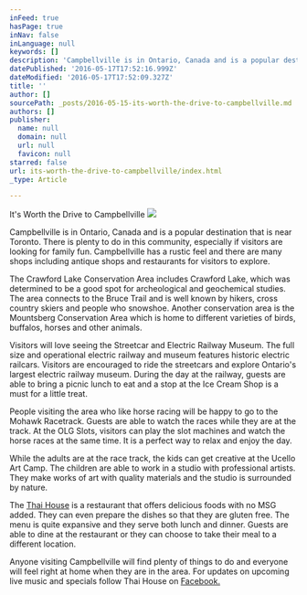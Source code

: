 ```yaml
---
inFeed: true
hasPage: true
inNav: false
inLanguage: null
keywords: []
description: 'Campbellville is in Ontario, Canada and is a popular destination that is near Toronto. There is plenty to do in this community, especially if visitors are looking for family fun. Campbellville has a rustic feel and there are many shops including antique shops and restaurants for visitors to explore. '
datePublished: '2016-05-17T17:52:16.999Z'
dateModified: '2016-05-17T17:52:09.327Z'
title: ''
author: []
sourcePath: _posts/2016-05-15-its-worth-the-drive-to-campbellville.md
authors: []
publisher:
  name: null
  domain: null
  url: null
  favicon: null
starred: false
url: its-worth-the-drive-to-campbellville/index.html
_type: Article

---
```

It's Worth the Drive to Campbellville
![](https://the-grid-user-content.s3-us-west-2.amazonaws.com/a31c87d7-311f-4f09-b9ab-ccb4071be7ea.jpg)

Campbellville is in Ontario, Canada and is a popular destination that is near Toronto. There is plenty to do in this community, especially if visitors are looking for family fun. Campbellville has a rustic feel and there are many shops including antique shops and restaurants for visitors to explore. 

The Crawford Lake Conservation Area includes Crawford Lake, which was determined to be a good spot for archeological and geochemical studies. The area connects to the Bruce Trail and is well known by hikers, cross country skiers and people who snowshoe. Another conservation area is the Mountsberg Conservation Area which is home to different varieties of birds, buffalos, horses and other animals. 

Visitors will love seeing the Streetcar and Electric Railway Museum. The full size and operational electric railway and museum features historic electric railcars. Visitors are encouraged to ride the streetcars and explore Ontario's largest electric railway museum. During the day at the railway, guests are able to bring a picnic lunch to eat and a stop at the Ice Cream Shop is a must for a little treat.

People visiting the area who like horse racing will be happy to go to the Mohawk Racetrack. Guests are able to watch the races while they are at the track. At the OLG Slots, visitors can play the slot machines and watch the horse races at the same time. It is a perfect way to relax and enjoy the day. 

While the adults are at the race track, the kids can get creative at the Ucello Art Camp. The children are able to work in a studio with professional artists. They make works of art with quality materials and the studio is surrounded by nature. 

The [Thai House][0] is a restaurant that offers delicious foods with no MSG added. They can even prepare the dishes so that they are gluten free. The menu is quite expansive and they serve both lunch and dinner. Guests are able to dine at the restaurant or they can choose to take their meal to a different location. 

Anyone visiting Campbellville will find plenty of things to do and everyone will feel right at home when they are in the area. For updates on upcoming live music and specials follow Thai House on [Facebook.][1]

[0]: http://www.thaihouse.co/
[1]: https://www.facebook.com/ThaiHouseCampbellville